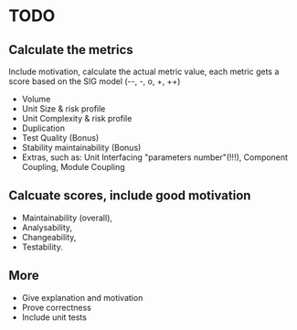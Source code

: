# TODO

## Calculate the metrics
Include motivation, calculate the actual metric value, each metric gets a score based on the SIG model (--, -, o, +, ++)

- Volume
- Unit Size & risk profile
- Unit Complexity & risk profile
- Duplication
- Test Quality (Bonus)
- Stability maintainability (Bonus)
- Extras, such as: Unit Interfacing "parameters number"(!!!), Component Coupling, Module Coupling

## Calcuate scores, include good motivation
- Maintainability (overall),
- Analysability,
- Changeability,
- Testability.

## More
- Give explanation and motivation
- Prove correctness
- Include unit tests

